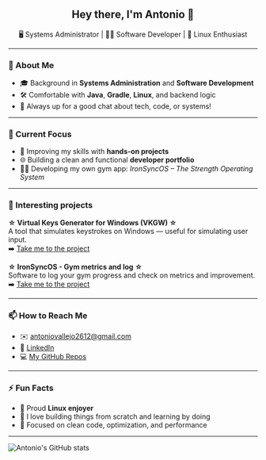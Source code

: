 <h2 align="center">Hey there, I'm Antonio 👋</h2>
<p align="center">
🖥️ Systems Administrator | 👨‍💻 Software Developer | 🐧 Linux Enthusiast  
</p>

---

### 🚀 About Me
- 🎓 Background in **Systems Administration** and **Software Development**
- 🛠️ Comfortable with **Java**, **Gradle**, **Linux**, and backend logic
- 💬 Always up for a good chat about tech, code, or systems!

---

### 🧠 Current Focus
- 🔨 Improving my skills with **hands-on projects**
- 🌐 Building a clean and functional **developer portfolio**
- 🏋️‍♂️ Developing my own gym app: *IronSyncOS – The Strength Operating System*

---

### 💼 Interesting projects
**☆ Virtual Keys Generator for Windows (VKGW) ☆**  
A tool that simulates keystrokes on Windows — useful for simulating user input.  
➡️ [Take me to the project](https://github.com/ToniCoding/VKGW)

**☆ IronSyncOS - Gym metrics and log ☆**  
Software to log your gym progress and check on metrics and improvement.  
➡️ [Take me to the project](https://github.com/ToniCoding/IronSync)

---

### 📫 How to Reach Me
- ✉️ antoniovallejo2612@gmail.com  
- 💼 [LinkedIn](www.linkedin.com/in/antonio-vallejo-moya-a11036253)
- 💻 [My GitHub Repos](https://github.com/ToniCoding)

---

### ⚡ Fun Facts
- 🐧 Proud **Linux enjoyer**
- 🧩 I love building things from scratch and learning by doing
- 🎯 Focused on clean code, optimization, and performance

---

![Antonio's GitHub stats](https://github-readme-stats.vercel.app/api?username=ToniCoding&show_icons=true&theme=tokyonight)
